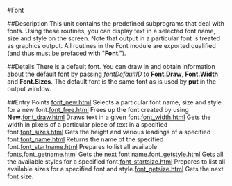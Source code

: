 
#Font

##Description
This unit contains the predefined subprograms that deal with fonts. Using these routines, you can display text in a selected font name, size and style on the screen. Note that output in a particular font is treated as graphics output.
All routines in the Font module are exported qualified (and thus must be prefaced with "**Font**.").



##Details
There is a default font. You can draw in and obtain information about the default font by passing *fontDefaultID* to **Font.Draw**, **Font.Width** and **Font.Sizes**. The default font is the same font as is used by **put** in the output window. 



##Entry Points
[font_new.html](**New**) Selects a particular font name, size and style for a new font.[font_free.html](**Free**) Frees up the font created by using **New**.[font_draw.html](**Draw**) Draws text in a given font.[font_width.html](**Width**) Gets the width in pixels of a particular piece of text in a specified font.[font_sizes.html](**Sizes**) Gets the height and various leadings of a specified font.[font_name.html](**Name**) Returns the name of the specified font.[font_startname.html](**StartName**) Prepares to list all available fonts,[font_getname.html](**GetName**) Gets the next font name.[font_getstyle.html](**GetStyle**) Gets all the available styles for a specified font.[font_startsize.html](**StartSize**) Prepares to list all available sizes for a specified font and style.[font_getsize.html](**GetSize**) Gets the next font size.


